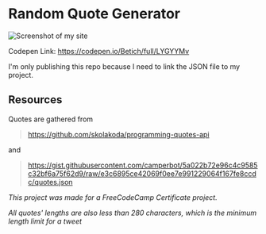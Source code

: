 # Random Quote Generator

![Screenshot of my site](https://lh3.googleusercontent.com/pw/ACtC-3fejt9C6OneU55OsnlHMwC6TO_qlx2Bd7HvR5S6UHFrXaf3HszAB7lE1AEw8nFCxXPV_XFltEO2PQTcFX7wZA4NXC2SoKCYHVp_4TMSu-jm6f33T-Ae2HZxLtsydIBeQliYc1ZUNqRFG4pl1-2vya4x=w1908-h927-no "Screentshot")

Codepen Link: https://codepen.io/Betich/full/LYGYYMv

I'm only publishing this repo because I need to link the JSON file to my project.

## Resources

Quotes are gathered from
> https://github.com/skolakoda/programming-quotes-api

and

>  https://gist.githubusercontent.com/camperbot/5a022b72e96c4c9585c32bf6a75f62d9/raw/e3c6895ce42069f0ee7e991229064f167fe8ccdc/quotes.json

*This project was made for a FreeCodeCamp Certificate project.*

*All quotes' lengths are also less than 280 characters, which is the minimum length limit for a tweet*
